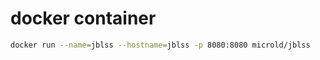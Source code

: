 # docker container


```bash
docker run --name=jblss --hostname=jblss -p 8080:8080 microld/jblss
```

